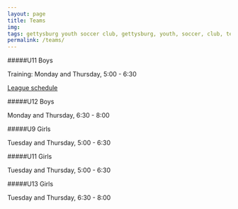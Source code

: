 ```yaml
---
layout: page
title: Teams
img: 
tags: gettysburg youth soccer club, gettysburg, youth, soccer, club, teams
permalink: /teams/
---
```

#####U11 Boys

Training: Monday and Thursday, 5:00 - 6:30

<a href="http://www.cpysl.net/Schedule/GameList.asp?TeamId=2259&DivisionId=1435">League schedule</a>

#####U12 Boys

Monday and Thursday, 6:30 - 8:00

#####U9 Girls

Tuesday and Thursday, 5:00 - 6:30

#####U11 Girls

Tuesday and Thursday, 5:00 - 6:30

#####U13 Girls

Tuesday and Thursday, 6:30 - 8:00
